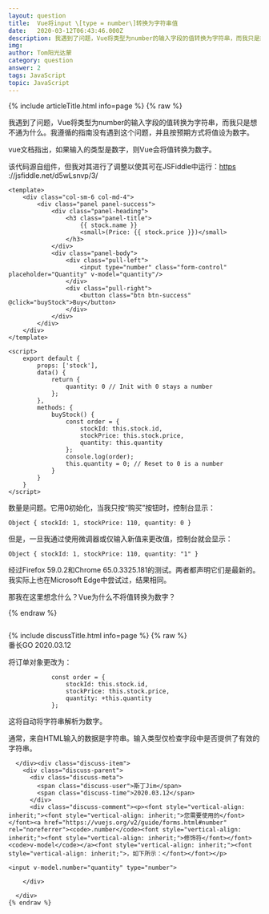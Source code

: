 ```yaml
---
layout: question
title:  Vue将input \[type = number\]转换为字符串值
date:   2020-03-12T06:43:46.000Z
description: 我遇到了问题，Vue将类型为number的输入字段的值转换为字符串，而我只是想不通为什么。我遵循的指南没有遇到这个问题，并且按预期方式将值设为数字。v...
img: 
author: Tom阳光达蒙
category: question
answer: 2
tags: JavaScript
topic: JavaScript
---
```

<div class="article-root">
  <div class="article">
    {% include articleTitle.html info=page %}
    {% raw %}
    <div class="article-content"><p><font style="vertical-align: inherit;"><font style="vertical-align: inherit;">我遇到了问题，Vue将类型为number的输入字段的值转换为字符串，而我只是想不通为什么。</font><font style="vertical-align: inherit;">我遵循的指南没有遇到这个问题，并且按预期方式将值设为数字。</font></font></p>

<p><font style="vertical-align: inherit;"><font style="vertical-align: inherit;">vue文档指出，如果输入的类型是数字，则Vue会将值转换为数字。</font></font></p>

<p><font style="vertical-align: inherit;"><font style="vertical-align: inherit;">该代码源自组件，但我对其进行了调整以使其可在JSFiddle中运行：</font><a href="https://jsfiddle.net/d5wLsnvp/3/" rel="noreferrer"><font style="vertical-align: inherit;">https</font></a><font style="vertical-align: inherit;"> ://jsfiddle.net/d5wLsnvp/3/</font></font><a href="https://jsfiddle.net/d5wLsnvp/3/" rel="noreferrer"><font style="vertical-align: inherit;"></font></a></p>

<pre><code>&lt;template&gt;<font></font>
    &lt;div class="col-sm-6 col-md-4"&gt;<font></font>
        &lt;div class="panel panel-success"&gt;<font></font>
            &lt;div class="panel-heading"&gt;<font></font>
                &lt;h3 class="panel-title"&gt;<font></font>
                    {{ stock.name }}<font></font>
                    &lt;small&gt;(Price: {{ stock.price }})&lt;/small&gt;<font></font>
                &lt;/h3&gt;<font></font>
            &lt;/div&gt;<font></font>
            &lt;div class="panel-body"&gt;<font></font>
                &lt;div class="pull-left"&gt;<font></font>
                    &lt;input type="number" class="form-control" placeholder="Quantity" v-model="quantity"/&gt;<font></font>
                &lt;/div&gt;<font></font>
                &lt;div class="pull-right"&gt;<font></font>
                    &lt;button class="btn btn-success" @click="buyStock"&gt;Buy&lt;/button&gt;<font></font>
                &lt;/div&gt;<font></font>
            &lt;/div&gt;<font></font>
        &lt;/div&gt;<font></font>
    &lt;/div&gt;<font></font>
&lt;/template&gt;<font></font>
<font></font>
&lt;script&gt;<font></font>
    export default {<font></font>
        props: ['stock'],<font></font>
        data() {<font></font>
            return {<font></font>
                quantity: 0 // Init with 0 stays a number<font></font>
            };<font></font>
        },<font></font>
        methods: {<font></font>
            buyStock() {<font></font>
                const order = {<font></font>
                    stockId: this.stock.id,<font></font>
                    stockPrice: this.stock.price,<font></font>
                    quantity: this.quantity<font></font>
                };<font></font>
                console.log(order);<font></font>
                this.quantity = 0; // Reset to 0 is a number<font></font>
            }<font></font>
        }<font></font>
    }<font></font>
&lt;/script&gt;<font></font>
</code></pre>

<p><font style="vertical-align: inherit;"><font style="vertical-align: inherit;">数量是问题。</font><font style="vertical-align: inherit;">它用0初始化，当我只按“购买”按钮时，控制台显示：</font></font></p>

<pre><code>Object { stockId: 1, stockPrice: 110, quantity: 0 }
</code></pre>

<p><font style="vertical-align: inherit;"><font style="vertical-align: inherit;">但是，一旦我通过使用微调器或仅输入新值来更改值，控制台就会显示：</font></font></p>

<pre><code>Object { stockId: 1, stockPrice: 110, quantity: "1" }
</code></pre>

<p><font style="vertical-align: inherit;"><font style="vertical-align: inherit;">经过Firefox 59.0.2和Chrome 65.0.3325.181的测试。</font><font style="vertical-align: inherit;">两者都声明它们是最新的。</font><font style="vertical-align: inherit;">我实际上也在Microsoft Edge中尝试过，结果相同。</font></font></p>

<p><font style="vertical-align: inherit;"><font style="vertical-align: inherit;">那我在这里想念什么？</font><font style="vertical-align: inherit;">Vue为什么不将值转换为数字？</font></font></p></div>
    {% endraw %}
  </div>
  <p style="height: 0;width:0;overflow: hidden;"> 第1010篇《Vue将input [type = number]转换为字符串值》来自Winter(https://github.com/aiyld/aiyld.github.io)的站点</p>
  <div class="discuss-wrapper">
    {% include discussTitle.html info=page %}
    {% raw %}
    <div class="discuss-item">
        <div class="discuss-parent">
          <div class="discuss-meta">
            <span class="discuss-user">番长GO</span>
            <span class="discuss-time">2020.03.12</span>
          </div>
          <div class="discuss-comment"><p><font style="vertical-align: inherit;"><font style="vertical-align: inherit;">将订单对象更改为：</font></font></p>

<pre><code>            const order = {<font></font>
                stockId: this.stock.id,<font></font>
                stockPrice: this.stock.price,<font></font>
                quantity: +this.quantity<font></font>
            };<font></font>
</code></pre>

<p><font style="vertical-align: inherit;"><font style="vertical-align: inherit;">这将自动将字符串解析为数字。</font></font></p>

<p><font style="vertical-align: inherit;"><font style="vertical-align: inherit;">通常，来自HTML输入的数据是字符串。</font><font style="vertical-align: inherit;">输入类型仅检查字段中是否提供了有效的字符串。</font></font></p></div>
        </div>
        
      </div><div class="discuss-item">
        <div class="discuss-parent">
          <div class="discuss-meta">
            <span class="discuss-user">斯丁Jim</span>
            <span class="discuss-time">2020.03.12</span>
          </div>
          <div class="discuss-comment"><p><font style="vertical-align: inherit;"><font style="vertical-align: inherit;">您需要使用的</font></font><a href="https://vuejs.org/v2/guide/forms.html#number" rel="noreferrer"><code>.number</code><font style="vertical-align: inherit;"><font style="vertical-align: inherit;">修饰符</font></font><code>v-model</code></a><font style="vertical-align: inherit;"><font style="vertical-align: inherit;">，如下所示：</font></font></p>

<pre><code>&lt;input v-model.number="quantity" type="number"&gt;
</code></pre></div>
        </div>
        
      </div>
    {% endraw %}
  </div>
<div>
